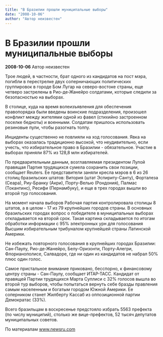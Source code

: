 ```yaml
---
title: "В Бразилии прошли муниципальные выборы"
date: "2008-10-06"
author: "Автор неизвестен"
---
```


# В Бразилии прошли муниципальные выборы

**2008-10-06** Автор неизвестен

Трое людей, в частности, брат одного из кандидатов на пост мэра, погибли в перестрелке двух соперничающих политических группировок в городе Бом Лугар на северо-востоке страны, еще четверо застрелены в Рио-де-Жанейро солдатами, которые следили за безопасностью на выборах.

В столице, куда на время волеизъявления для обеспечения правопорядка были введены воинские подразделения, произошел конфликт между жителями одной из фавел (стихийно застроенном поселке бедноты) и военными. Солдатам пришлось использовать резиновые пули, чтобы разогнать толпу.

Инциденты существенно не повлияли на ход голосования. Явка на выборах оказалась традиционно высокой, что неудивительно, если учесть, что избирательное право в Бразилии - обязательное. Участие в выборах приняли 87% из 128,8 млн избирателей.

По предварительным данным, возглавляемая президентом Лулой правящая Партия трудящихся сумела сохранить свои позиции, сообщает Reuters. Ее представители заняли кресла мэров в 6 из 26 столиц бразильских штатов: Витория (штат Эспириту-Санту), Форталеза (Сеара), Риу-Бранку (Акри), Порту-Велью (Рондония), Палмас (Токантинс), Ресифи (Пернамбуку), и еще в трех городах вышли во второй тур голосования.

На момент начала выборов Рабочая партия контролировала столицы 8 штатов, а в целом - 17 из 79 крупнейших городов страны. В основных бразильских городах вопрос о победителе в муниципальных выборах откладывается на второй срок. Такая картина складывается по итогам обработки информации с 95% электронных урн для голосования Высшим избирательным трибуналом крупнейшей страны Латинской Америки.

Не избежать повторного голосования в крупнейших городах Бразилии: Сан-Паулу, Рио-де-Жанейро, Белу-Оризонти, Порту-Алегри, Флорианополисе, Салвадоре, где ни один из кандидатов не набрал 50% плюс один голос.

Самое пристальное внимание приковано, бесспорно, к финансовому центру страны - Сан-Паулу, сообщает ИТАР-ТАСС. Кандидат от правящей Партии трудящихся Марта Суплиси с 32% голосов вышла во второй тур выборов, чтобы попытаться вернуть себе бразды правления самым населенным и богатым городом Южной Америки. Ее соперником станет Жилберту Кассаб из оппозиционной партии Демократас (33%).

Всего бразильцам в воскресенье предстояло избрать 5563 префекта (по числу муниципий), столько же вице-префектов, 52 тысяч депутатов муниципальных советов.

По материалам www.newsru.com